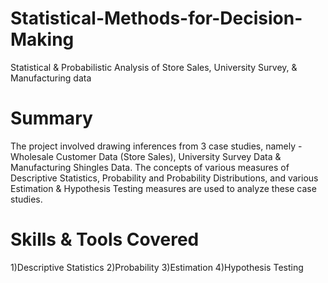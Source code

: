 # Statistical-Methods-for-Decision-Making
Statistical &amp; Probabilistic Analysis of Store Sales, University Survey, &amp; Manufacturing data

# Summary

The project involved drawing inferences from 3 case studies, namely - Wholesale Customer Data (Store Sales), University Survey Data & Manufacturing Shingles Data. The concepts of various measures of Descriptive Statistics, Probability and Probability Distributions, and various Estimation & Hypothesis Testing measures are used to analyze these case studies.

# Skills & Tools Covered
 1)Descriptive Statistics
                   2)Probability
            3)Estimation
       4)Hypothesis Testing
